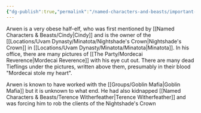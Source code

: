 ```yaml
---
{"dg-publish":true,"permalink":"/named-characters-and-beasts/important-characters/pc-backstory-characters/arwen-gryffon/","tags":["NPC","Important"],"noteIcon":""}
---
```


Arwen is a very obese half-elf, who was first mentioned by [[Named Characters & Beasts/Cindy\|Cindy]] and is the owner of the [[Locations/Uvam Dynasty/Minatota/Nightshade's Crown\|Nightshade's Crown]] in [[Locations/Uvam Dynasty/Minatota/Minatota\|Minatota]]. In his office, there are many pictures of [[The Party/Mordecai Reverence\|Mordecai Reverence]] with his eye cut out. There are many dead Tieflings under the pictures, written above them, presumably in their blood "Mordecai stole my heart". 

Arwen is known to have worked with the [[Groups/Goblin Mafia\|Goblin Mafia]] but it is unknown to what end. He had also kidnapped [[Named Characters & Beasts/Terence Witherfeather\|Terence Witherfeather]] and was forcing him to rob the clients of the Nightshade's Crown 